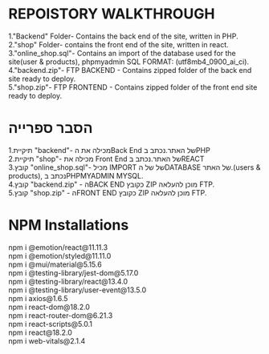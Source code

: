 
<H1>REPOISTORY WALKTHROUGH</H1>
1."Backend" Folder- Contains the back end of the site, written in PHP. <BR>
2."shop" Folder- contains the front end of the site, written in react. <BR>
3."online_shop.sql"- Contains an import of the database used for the site(user & products), phpmyadmin SQL FORMAT: (utf8mb4_0900_ai_ci). <BR>
4."backend.zip"- FTP BACKEND - Contains zipped folder of the back end site ready to deploy. <BR>
5."shop.zip"- FTP FRONTEND - Contains zipped folder of the front end site ready to deploy.<BR>
<div style="direction: ltr">
<H1>הסבר ספרייה</H1> 
1.תיקיית "backend"- מכילה את הBack End של האתר.נכתב בPHP <BR>
2.תיקיית "shop"- מכילה את Front End של האתר.נכתב בREACT<BR>
3.קובץ "online_shop.sql"- מכיל IMPORT של של הDATABASE של האתר.(users & products), נכתב בPHPMYADMIN MYSQL.     
<br> 4.קובץ "backend.zip" - הBACK END כקובץ ZIP מוכן להעלאה FTP.
<BR> 5.קובץ "shop.zip" - הFRONT END כקובץ ZIP מוכן להעלאה FTP.

</div>

<h1> NPM Installations</h1>
npm i @emotion/react@11.11.3 <br>
npm i @emotion/styled@11.11.0 <br>
npm i @mui/material@5.15.6 <br>
npm i @testing-library/jest-dom@5.17.0 <br>
npm i @testing-library/react@13.4.0 <br>
npm i @testing-library/user-event@13.5.0 <br>
npm i axios@1.6.5 <br>
npm i react-dom@18.2.0 <br>
npm i react-router-dom@6.21.3 <br>
npm i react-scripts@5.0.1 <br>
npm i react@18.2.0 <br>
npm i web-vitals@2.1.4 <br>

